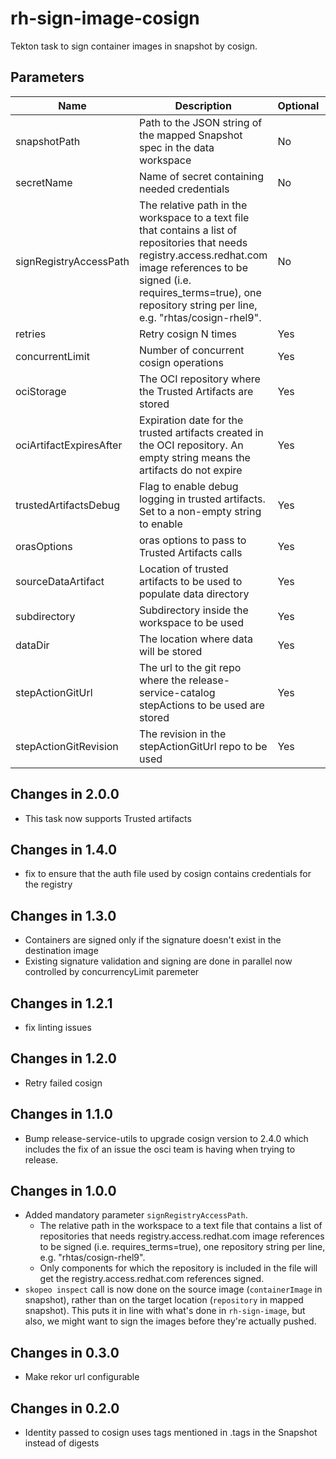 # rh-sign-image-cosign

Tekton task to sign container images in snapshot by cosign.

## Parameters

| Name                     | Description                                                                                                                                                                                                                                       | Optional | Default value                                             |
|--------------------------|---------------------------------------------------------------------------------------------------------------------------------------------------------------------------------------------------------------------------------------------------|----------|-----------------------------------------------------------|
| snapshotPath             | Path to the JSON string of the mapped Snapshot spec in the data workspace                                                                                                                                                                         | No       | -                                                         |
| secretName               | Name of secret containing needed credentials                                                                                                                                                                                                      | No       | -                                                         |
| signRegistryAccessPath   | The relative path in the workspace to a text file that contains a list of repositories that needs registry.access.redhat.com image references to be signed (i.e. requires_terms=true), one repository string per line, e.g. "rhtas/cosign-rhel9". | No       | -                                                         |
| retries                  | Retry cosign N times                                                                                                                                                                                                                              | Yes      | 3                                                         |
| concurrentLimit          | Number of concurrent cosign operations                                                                                                                                                                                                            | Yes      | 5                                                         |
| ociStorage               | The OCI repository where the Trusted Artifacts are stored                                                                                                                                                                                         | Yes      | empty                                                     |
| ociArtifactExpiresAfter  | Expiration date for the trusted artifacts created in the OCI repository. An empty string means the artifacts do not expire                                                                                                                        | Yes      | 1d                                                        |
| trustedArtifactsDebug    | Flag to enable debug logging in trusted artifacts. Set to a non-empty string to enable                                                                                                                                                            | Yes      | ""                                                        |
| orasOptions              | oras options to pass to Trusted Artifacts calls                                                                                                                                                                                                   | Yes      | ""                                                        | 
| sourceDataArtifact       | Location of trusted artifacts to be used to populate data directory                                                                                                                                                                               | Yes      | ""                                                        |
| subdirectory             | Subdirectory inside the workspace to be used                                                                                                                                                                                                      | Yes      | ""                                                        |
| dataDir                  | The location where data will be stored                                                                                                                                                                                                            | Yes      | $(workspaces.data.path)                                   |
| stepActionGitUrl         | The url to the git repo where the release-service-catalog stepActions to be used are stored                                                                                                                                                       | Yes      | https://github.com/konflux-ci/release-service-catalog.git |
| stepActionGitRevision    | The revision in the stepActionGitUrl repo to be used                                                                                                                                                                                              | Yes      | production                                                |

## Changes in 2.0.0
* This task now supports Trusted artifacts

## Changes in 1.4.0
* fix to ensure that the auth file used by cosign contains credentials for the registry

## Changes in 1.3.0
* Containers are signed only if the signature doesn't exist in the destination image
* Existing signature validation and signing are done in parallel now controlled by concurrencyLimit paremeter

## Changes in 1.2.1
* fix linting issues

## Changes in 1.2.0
* Retry failed cosign

## Changes in 1.1.0
* Bump release-service-utils to upgrade cosign version to 2.4.0 which includes the fix of an issue the osci team is having when trying to release.

## Changes in 1.0.0
* Added mandatory parameter `signRegistryAccessPath`.
  * The relative path in the workspace to a text file that contains a list of repositories
    that needs registry.access.redhat.com image references to be signed (i.e.
    requires_terms=true), one repository string per line, e.g. "rhtas/cosign-rhel9".
  * Only components for which the repository is included in the file will get
    the registry.access.redhat.com references signed.
* `skopeo inspect` call is now done on the source image (`containerImage` in snapshot), rather
  than on the target location (`repository` in mapped snapshot). This puts it in line
  with what's done in `rh-sign-image`, but also, we might want to sign the images before
  they're actually pushed.

## Changes in 0.3.0
* Make rekor url configurable

## Changes in 0.2.0
* Identity passed to cosign uses tags mentioned in .tags in the Snapshot instead of digests
